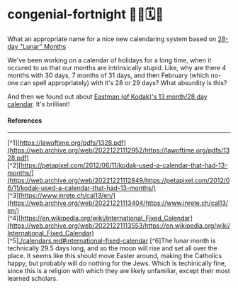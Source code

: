 # congenial-fortnight 📅📆🗓️🧮

 What an appropriate name for a nice new calendaring system based on [28-day "Lunar" Months](^6)

We've been working on a calendar of holidays for a long time, when it occured to us that our months are intrinsically stupid. Like, why are there 4 months with 30 days, 7 months of 31 days, and then February (which no-one can spell appropriately) with it's 28 or 29 days? What absurdity is this?

And then we found out about [Eastman (of Kodak)'s 13 month/28 day calendar](/#1). It's brilliant!

#### References 

---

[^1][https://lawoftime.org/pdfs/1328.pdf](https://web.archive.org/web/20221221112952/https://lawoftime.org/pdfs/1328.pdf)  
[^2][https://petapixel.com/2012/06/11/kodak-used-a-calendar-that-had-13-months/](https://web.archive.org/web/20221221112849/https://petapixel.com/2012/06/11/kodak-used-a-calendar-that-had-13-months/)  
[^3][https://www.inrete.ch/cal13/en/](https://web.archive.org/web/20221221113404/https://www.inrete.ch/cal13/en/)  
[^4][https://en.wikipedia.org/wiki/International_Fixed_Calendar](https://web.archive.org/web/20221221113553/https://en.wikipedia.org/wiki/International_Fixed_Calendar)  
[^5][./calendars.md#international-fixed-calendar](https://github.com/metafaith/congenial-fortnight/blob/prime/calendars.md#international-fixed-calendar)
[^6]The lunar month is technically 29.5 days long, and so the moon will rise and set all over the place. It seems like this should move Easter around, making the Catholics happy, but probably will do nothing for the Jews. Which is techinically fine, since this is a religion with which they are likely unfamiliar, except their most learned scholars.
